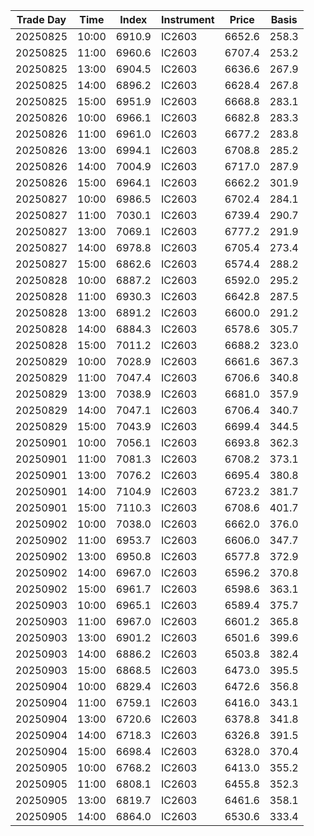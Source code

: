 | Trade Day  | Time | Index | Instrument | Price | Basis | 
| ---------- | ---- | ----- | ---------- | ----- | ----- | 
| 20250825 | 10:00 | 6910.9 | IC2603 | 6652.6 | 258.3 | 
| 20250825 | 11:00 | 6960.6 | IC2603 | 6707.4 | 253.2 | 
| 20250825 | 13:00 | 6904.5 | IC2603 | 6636.6 | 267.9 | 
| 20250825 | 14:00 | 6896.2 | IC2603 | 6628.4 | 267.8 | 
| 20250825 | 15:00 | 6951.9 | IC2603 | 6668.8 | 283.1 | 
| 20250826 | 10:00 | 6966.1 | IC2603 | 6682.8 | 283.3 | 
| 20250826 | 11:00 | 6961.0 | IC2603 | 6677.2 | 283.8 | 
| 20250826 | 13:00 | 6994.1 | IC2603 | 6708.8 | 285.2 | 
| 20250826 | 14:00 | 7004.9 | IC2603 | 6717.0 | 287.9 | 
| 20250826 | 15:00 | 6964.1 | IC2603 | 6662.2 | 301.9 | 
| 20250827 | 10:00 | 6986.5 | IC2603 | 6702.4 | 284.1 | 
| 20250827 | 11:00 | 7030.1 | IC2603 | 6739.4 | 290.7 | 
| 20250827 | 13:00 | 7069.1 | IC2603 | 6777.2 | 291.9 | 
| 20250827 | 14:00 | 6978.8 | IC2603 | 6705.4 | 273.4 | 
| 20250827 | 15:00 | 6862.6 | IC2603 | 6574.4 | 288.2 | 
| 20250828 | 10:00 | 6887.2 | IC2603 | 6592.0 | 295.2 | 
| 20250828 | 11:00 | 6930.3 | IC2603 | 6642.8 | 287.5 | 
| 20250828 | 13:00 | 6891.2 | IC2603 | 6600.0 | 291.2 | 
| 20250828 | 14:00 | 6884.3 | IC2603 | 6578.6 | 305.7 | 
| 20250828 | 15:00 | 7011.2 | IC2603 | 6688.2 | 323.0 | 
| 20250829 | 10:00 | 7028.9 | IC2603 | 6661.6 | 367.3 | 
| 20250829 | 11:00 | 7047.4 | IC2603 | 6706.6 | 340.8 | 
| 20250829 | 13:00 | 7038.9 | IC2603 | 6681.0 | 357.9 | 
| 20250829 | 14:00 | 7047.1 | IC2603 | 6706.4 | 340.7 | 
| 20250829 | 15:00 | 7043.9 | IC2603 | 6699.4 | 344.5 | 
| 20250901 | 10:00 | 7056.1 | IC2603 | 6693.8 | 362.3 | 
| 20250901 | 11:00 | 7081.3 | IC2603 | 6708.2 | 373.1 | 
| 20250901 | 13:00 | 7076.2 | IC2603 | 6695.4 | 380.8 | 
| 20250901 | 14:00 | 7104.9 | IC2603 | 6723.2 | 381.7 | 
| 20250901 | 15:00 | 7110.3 | IC2603 | 6708.6 | 401.7 | 
| 20250902 | 10:00 | 7038.0 | IC2603 | 6662.0 | 376.0 | 
| 20250902 | 11:00 | 6953.7 | IC2603 | 6606.0 | 347.7 | 
| 20250902 | 13:00 | 6950.8 | IC2603 | 6577.8 | 372.9 | 
| 20250902 | 14:00 | 6967.0 | IC2603 | 6596.2 | 370.8 | 
| 20250902 | 15:00 | 6961.7 | IC2603 | 6598.6 | 363.1 | 
| 20250903 | 10:00 | 6965.1 | IC2603 | 6589.4 | 375.7 | 
| 20250903 | 11:00 | 6967.0 | IC2603 | 6601.2 | 365.8 | 
| 20250903 | 13:00 | 6901.2 | IC2603 | 6501.6 | 399.6 | 
| 20250903 | 14:00 | 6886.2 | IC2603 | 6503.8 | 382.4 | 
| 20250903 | 15:00 | 6868.5 | IC2603 | 6473.0 | 395.5 | 
| 20250904 | 10:00 | 6829.4 | IC2603 | 6472.6 | 356.8 | 
| 20250904 | 11:00 | 6759.1 | IC2603 | 6416.0 | 343.1 | 
| 20250904 | 13:00 | 6720.6 | IC2603 | 6378.8 | 341.8 | 
| 20250904 | 14:00 | 6718.3 | IC2603 | 6326.8 | 391.5 | 
| 20250904 | 15:00 | 6698.4 | IC2603 | 6328.0 | 370.4 | 
| 20250905 | 10:00 | 6768.2 | IC2603 | 6413.0 | 355.2 | 
| 20250905 | 11:00 | 6808.1 | IC2603 | 6455.8 | 352.3 | 
| 20250905 | 13:00 | 6819.7 | IC2603 | 6461.6 | 358.1 | 
| 20250905 | 14:00 | 6864.0 | IC2603 | 6530.6 | 333.4 | 
